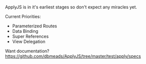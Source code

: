ApplyJS is in it's earliest stages so don't expect any miracles yet.

Current Priorities:

- Parameterized Routes
- Data Binding
- Super References
- View Delegation

Want documentation? https://github.com/dbmeads/ApplyJS/tree/master/test/apply/specs
